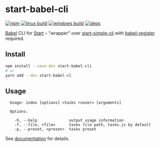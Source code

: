 # start-babel-cli

[![npm](https://img.shields.io/npm/v/start-babel-cli.svg?style=flat-square)](https://www.npmjs.com/package/start-babel-cli)
[![linux build](https://img.shields.io/travis/start-runner/babel-cli/master.svg?label=linux&style=flat-square)](https://travis-ci.org/start-runner/babel-cli)
[![windows build](https://img.shields.io/appveyor/ci/start-runner/babel-cli/master.svg?label=windows&style=flat-square)](https://ci.appveyor.com/project/start-runner/babel-cli)
[![deps](https://img.shields.io/gemnasium/start-runner/babel-cli.svg?style=flat-square)](https://gemnasium.com/start-runner/babel-cli)

[Babel](https://babeljs.io/) CLI for [Start](https://github.com/start-runner/start) – "wrapper" over [start-simple-cli](https://github.com/start-runner/simple-cli) with [babel-register](https://babeljs.io/docs/usage/require/) required.

## Install

```sh
npm install --save-dev start-babel-cli
# or
yarn add --dev start-babel-cl
```

## Usage

```
  Usage: index [options] <tasks runner> [arguments]

  Options:

    -h, --help              output usage information
    -f, --file, <file>      tasks file path, tasks.js by default
    -p, --preset, <preset>  tasks preset
```

See [documentation](https://github.com/start-runner/start#readme) for details.
